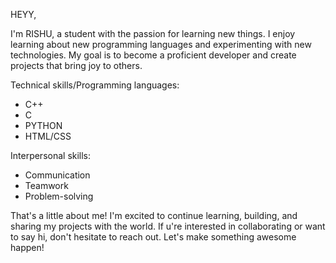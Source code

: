 HEYY,

I'm RISHU, a student with the passion for learning new things.
I enjoy learning about new programming languages and experimenting with new technologies. My goal is to become a proficient developer and create projects that bring joy to others.

Technical skills/Programming languages:
* C++
* C
* PYTHON
* HTML/CSS

Interpersonal skills:
* Communication
* Teamwork
* Problem-solving

That's a little about me! I'm excited to continue learning, building, and sharing my projects with the world. If u're interested in collaborating or want to say hi, don't hesitate to reach out.
Let's make something awesome happen!
